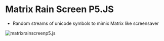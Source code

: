# Matrix Rain Screen P5.JS

- Random streams of unicode symbols to mimix Matrix like screensaver

![matrixrainscreenp5.js](assets/matrix.gif)